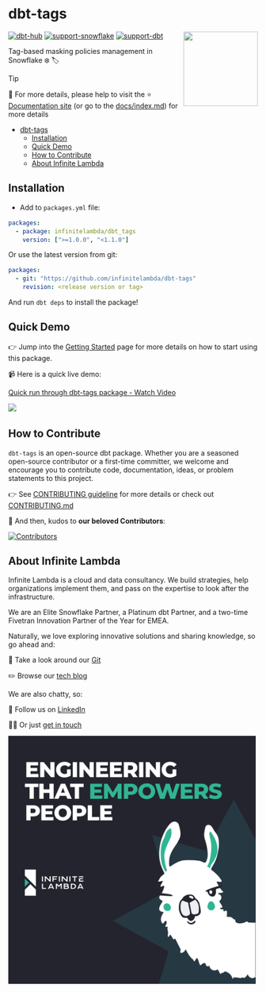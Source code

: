 <!-- markdownlint-disable no-inline-html no-alt-text -->
# dbt-tags

<img align="right" width="150" height="150" src="https://raw.githubusercontent.com/infinitelambda/dbt-tags/main/docs/assets/img/il-logo.png">

[![dbt-hub](https://img.shields.io/badge/Visit-dbt--hub%20↗️-FF694B?logo=dbt&logoColor=FF694B)](https://hub.getdbt.com/infinitelambda/dbt_tags)
[![support-snowflake](https://img.shields.io/badge/support-Snowflake-7faecd?logo=snowflake&logoColor=7faecd)](https://docs.snowflake.com?ref=infinitelambda)
[![support-dbt](https://img.shields.io/badge/support-dbt%20v1.6+-FF694B?logo=dbt&logoColor=FF694B)](https://docs.getdbt.com?ref=infinitelambda)

Tag-based masking policies management in Snowflake ❄️ 🏷️

> [!TIP]
> 📖 For more details, please help to visit the ⭐ [Documentation site](https://dbt-tags.iflambda.com/latest/) (or go to the [docs/index.md](./docs/index.md)) for more details

- [dbt-tags](#dbt-tags)
  - [Installation](#installation)
  - [Quick Demo](#quick-demo)
  - [How to Contribute](#how-to-contribute)
  - [About Infinite Lambda](#about-infinite-lambda)

## Installation

- Add to `packages.yml` file:

```yml
packages:
  - package: infinitelambda/dbt_tags
    version: [">=1.0.0", "<1.1.0"]
```

Or use the latest version from git:

```yml
packages:
  - git: "https://github.com/infinitelambda/dbt-tags"
    revision: <release version or tag>
```

And run `dbt deps` to install the package!

## Quick Demo

👉 Jump into the [Getting Started](https://dbt-tags.iflambda.com/latest/getting-started.html) page for more details on how to start using this package.

📹 Here is a quick live demo:

<div>
  <a href="https://www.loom.com/share/afd6015f3fde4c7bb232741244c744cf">
    <p>Quick run through dbt-tags package - Watch Video</p>
  </a>
  <a href="https://www.loom.com/share/afd6015f3fde4c7bb232741244c744cf">
    <img style="max-width:300px;" src="https://cdn.loom.com/sessions/thumbnails/afd6015f3fde4c7bb232741244c744cf-1710220296731-with-play.gif">
  </a>
</div>

## How to Contribute

`dbt-tags` is an open-source dbt package. Whether you are a seasoned open-source contributor or a first-time committer, we welcome and encourage you to contribute code, documentation, ideas, or problem statements to this project.

👉 See [CONTRIBUTING guideline](https://dbt_tags.iflambda.com/latest/nav/dev/contributing.html) for more details or check out [CONTRIBUTING.md](./CONTRIBUTING.md)

🌟 And then, kudos to **our beloved Contributors**:

<a href="https://github.com/infinitelambda/dbt-tags/graphs/contributors">
  <img src="https://contrib.rocks/image?repo=infinitelambda/dbt-tags" alt="Contributors" />
</a>

## About Infinite Lambda

Infinite Lambda is a cloud and data consultancy. We build strategies, help organizations implement them, and pass on the expertise to look after the infrastructure.

We are an Elite Snowflake Partner, a Platinum dbt Partner, and a two-time Fivetran Innovation Partner of the Year for EMEA.

Naturally, we love exploring innovative solutions and sharing knowledge, so go ahead and:

🔧 Take a look around our [Git](https://github.com/infinitelambda)

✏️ Browse our [tech blog](https://infinitelambda.com/category/tech-blog/)

We are also chatty, so:

👀 Follow us on [LinkedIn](https://www.linkedin.com/company/infinite-lambda/)

👋🏼 Or just [get in touch](https://infinitelambda.com/contacts/)

[<img src="https://raw.githubusercontent.com/infinitelambda/cdn/1.0.0/general/images/GitHub-About-Section-1080x1080.png" alt="About IL" width="500">](https://infinitelambda.com/)
